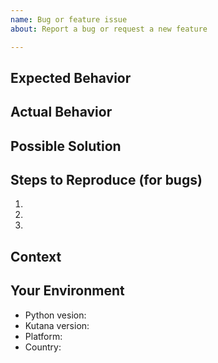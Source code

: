 ```yaml
---
name: Bug or feature issue
about: Report a bug or request a new feature

---
```


<!--- Provide a general summary of the issue in the Title above. -->

## Expected Behavior
<!--- If you're describing a bug, tell us what should happen. -->
<!--- If you're suggesting a change/improvement, tell us how it should work. -->

## Actual Behavior
<!--- If describing a bug, tell us what happens instead of the expected behavior. -->
<!--- If suggesting a change/improvement, explain the difference from current behavior. -->

## Possible Solution
<!--- Not obligatory, but suggest a fix/reason for the bug, -->
<!--- or ideas how to implement the addition or change. -->

## Steps to Reproduce (for bugs)
<!--- Provide a link to an example, or an unambiguous set of steps to -->
<!--- reproduce this bug. Include code to reproduce, if relevant. -->
1.
2.
3.

## Context
<!--- How has this issue affected you? What are you trying to accomplish? -->
<!--- Providing context helps us come up with a solution that is most useful in the real world. -->

## Your Environment
<!--- Include as many relevant details about the environment you experienced the bug in as you can. -->

* Python vesion: 
* Kutana version:
* Platform:
* Country:

<!--- Please use common sense when creating issues. -->
<!--- You can use Russian or English languages. -->
<!--- Don't forget to check if your issue already created. -->

